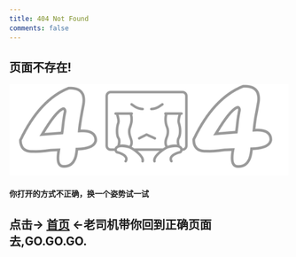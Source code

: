 ```yaml
---
title: 404 Not Found
comments: false
---
```


页面不存在!
---

[![404](/svg/404.svg)](/)

#### 你打开的方式不正确，换一个姿势试一试

## 点击-> [首页](/) <-老司机带你回到正确页面去,GO.GO.GO.
